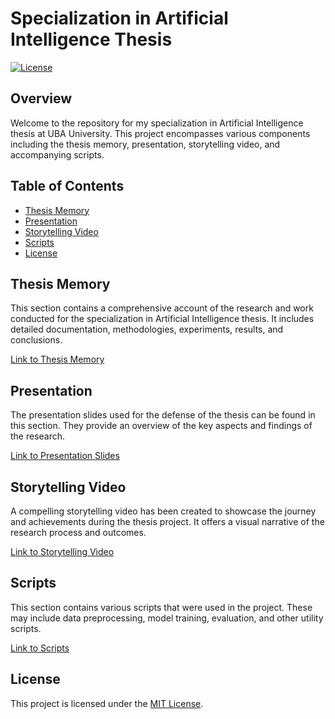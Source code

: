 # Specialization in Artificial Intelligence Thesis

[![License](https://img.shields.io/badge/License-MIT-blue.svg)](LICENSE)

## Overview

Welcome to the repository for my specialization in Artificial Intelligence thesis at UBA University. This project encompasses various components including the thesis memory, presentation, storytelling video, and accompanying scripts.

## Table of Contents

- [Thesis Memory](#thesis-memory)
- [Presentation](#presentation)
- [Storytelling Video](#storytelling-video)
- [Scripts](#scripts)
- [License](#license)

## Thesis Memory

This section contains a comprehensive account of the research and work conducted for the specialization in Artificial Intelligence thesis. It includes detailed documentation, methodologies, experiments, results, and conclusions.

[Link to Thesis Memory](https://github.com/ezeguins/TFINAL/blob/main/TI_Guinsburg_Ezequiel_V9.pdf)

## Presentation

The presentation slides used for the defense of the thesis can be found in this section. They provide an overview of the key aspects and findings of the research.

[Link to Presentation Slides](presentation/)

## Storytelling Video

A compelling storytelling video has been created to showcase the journey and achievements during the thesis project. It offers a visual narrative of the research process and outcomes.

[Link to Storytelling Video](storytelling_video/)

## Scripts

This section contains various scripts that were used in the project. These may include data preprocessing, model training, evaluation, and other utility scripts.

[Link to Scripts](scripts/)

## License

This project is licensed under the [MIT License](LICENSE).
